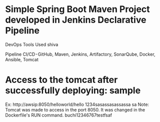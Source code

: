 # Simple Spring Boot Maven Project developed in Jenkins Declarative Pipeline

DevOps Tools Used shiva

Pipeline CI/CD - GitHub, Maven, Jenkins, Artifactory, SonarQube, Docker, Ansible, Tomcat

# Access to the tomcat after successfully deploying: sample

Ex: http://awsip:8050/helloworld/hello  1234sasassasassassa
sa
Note: Tomcat was made to access in the port 8050. It was changed in the Dockerfile's RUN command. buchi12346767testfsaf
